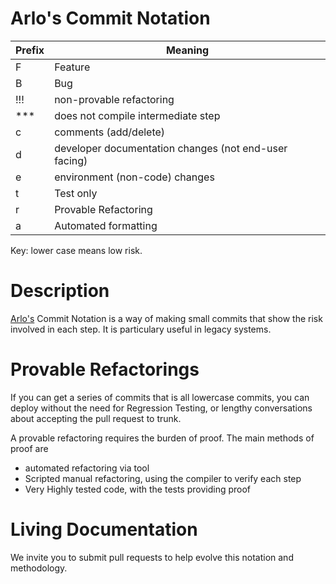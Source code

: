 # Arlo's Commit Notation

| Prefix  | Meaning |
| ------------- | ------------- |
| F             | Feature       | 
| B | Bug | 
| !!! | non-provable refactoring | 
| *** | does not compile intermediate step | 
| c | comments (add/delete) | 
| d | developer documentation changes (not end-user facing) |
| e | environment (non-code) changes | 
| t | Test only | 
| r | Provable Refactoring | 
| a | Automated formatting | 

Key: lower case means low risk.

# Description
[Arlo's](https://twitter.com/arlobelshee) Commit Notation is a way of making small commits that show the risk involved in each step. It is particulary useful in legacy systems. 

# Provable Refactorings
If you can get a series of commits that is all lowercase commits, you can deploy without the need for Regression Testing, or lengthy conversations about accepting the pull request to trunk.

A provable refactoring requires the burden of proof. The main methods of proof are
* automated refactoring via tool
* Scripted manual refactoring, using the compiler to verify each step
* Very Highly tested code, with the tests providing proof

# Living Documentation
We invite you to submit pull requests to help evolve this notation and methodology.
